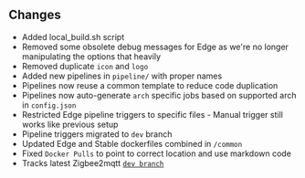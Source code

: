 ## Changes
- Added local_build.sh script
- Removed some obsolete debug messages for Edge as we're no longer manipulating the options that heavily
- Removed duplicate `icon` and `logo`
- Added new pipelines in `pipeline/` with proper names
- Pipelines now reuse a common template to reduce code duplication
- Pipelines now auto-generate `arch` specific jobs based on supported arch in `config.json`
- Restricted Edge pipeline triggers to specific files - Manual trigger still works like previous setup
- Pipeline triggers migrated to `dev` branch
- Updated Edge and Stable dockerfiles combined in `/common`
- Fixed `Docker Pulls` to point to correct location and use markdown code
- Tracks latest Zigbee2mqtt [`dev branch`](https://github.com/Koenkk/zigbee2mqtt/commits/dev)